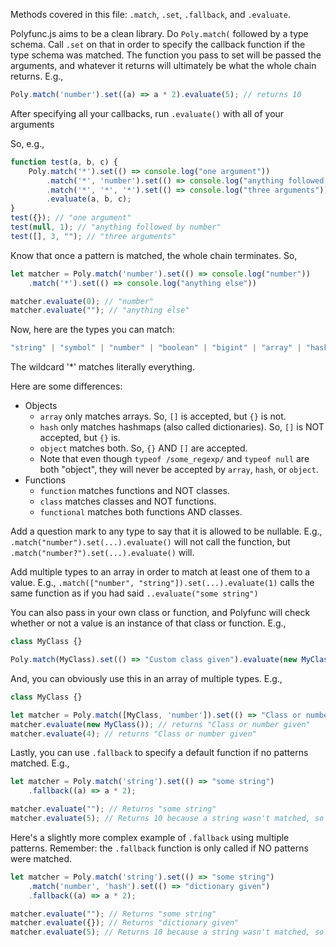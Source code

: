 Methods covered in this file: `.match`, `.set`, `.fallback`, and `.evaluate`.

Polyfunc.js aims to be a clean library. Do `Poly.match(` followed by a type schema. Call `.set` on that
in order to specify the callback function if the type schema was matched. The function you pass to set
will be passed the arguments, and whatever it returns will ultimately be what the whole chain returns.
E.g.,
```typescript
Poly.match('number').set((a) => a * 2).evaluate(5); // returns 10
```

After specifying all your callbacks, run `.evaluate()` with all of your arguments

So, e.g.,
```javascript
function test(a, b, c) {
    Poly.match('*').set(() => console.log("one argument"))
        .match('*', 'number').set(() => console.log("anything followed by number"))
        .match('*', '*', '*').set(() => console.log("three arguments"))
        .evaluate(a, b, c);
}
test({}); // "one argument"
test(null, 1); // "anything followed by number"
test([], 3, ""); // "three arguments"
```

Know that once a pattern is matched, the whole chain terminates. So,
```javascript
let matcher = Poly.match('number').set(() => console.log("number"))
    .match('*').set(() => console.log("anything else"))

matcher.evaluate(0); // "number"
matcher.evaluate(""); // "anything else"
```

Now, here are the types you can match:

```typescript
"string" | "symbol" | "number" | "boolean" | "bigint" | "array" | "hash" | "object" | "nulled" | "regexp" | "function" | "class" | "functional" | "*"
```
The wildcard '*' matches literally everything.

Here are some differences:
- Objects
    - `array` only matches arrays. So, `[]` is accepted, but `{}` is not.
    - `hash` only matches hashmaps (also called dictionaries). So, `[]` is NOT accepted, but `{}` is.
    - `object` matches both. So, `{}` AND `[]` are accepted.
    - Note that even though `typeof /some_regexp/` and `typeof null` are both "object", they will never be accepted by `array`, `hash`, or `object`.
- Functions
    - `function` matches functions and NOT classes.
    - `class` matches classes and NOT functions.
    - `functional` matches both functions AND classes.

Add a question mark to any type to say that it is allowed to be nullable. E.g., `.match("number").set(...).evaluate()` will not call the function, but
`.match("number?").set(...).evaluate()` will.

Add multiple types to an array in order to match at least one of them to a value. E.g.,
`.match(["number", "string"]).set(...).evaluate(1)` calls the same function as if you had said `..evaluate("some string")`

You can also pass in your own class or function, and Polyfunc will check whether or not a value is an instance of that class or function.
E.g.,
```typescript
class MyClass {}

Poly.match(MyClass).set(() => "Custom class given").evaluate(new MyClass()); // returns "Custom class given"
```

And, you can obviously use this in an array of multiple types. E.g.,
```typescript
class MyClass {}

let matcher = Poly.match([MyClass, 'number']).set(() => "Class or number given");
matcher.evaluate(new MyClass()); // returns "Class or number given"
matcher.evaluate(4); // returns "Class or number given"
```

Lastly, you can use `.fallback` to specify a default function if no patterns matched. E.g.,
```typescript
let matcher = Poly.match('string').set(() => "some string")
    .fallback((a) => a * 2);

matcher.evaluate(""); // Returns "some string"
matcher.evaluate(5); // Returns 10 because a string wasn't matched, so the fallback was used
```

Here's a slightly more complex example of `.fallback` using multiple patterns. Remember: the `.fallback` function
is only called if NO patterns were matched.
```typescript
let matcher = Poly.match('string').set(() => "some string")
    .match('number', 'hash').set(() => "dictionary given")
    .fallback((a) => a * 2);

matcher.evaluate(""); // Returns "some string"
matcher.evaluate({}); // Returns "dictionary given"
matcher.evaluate(5); // Returns 10 because a string wasn't matched, so the fallback was used
```